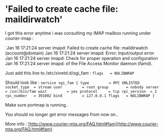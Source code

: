 # 'Failed to create cache file: maildirwatch'

I got this error anytime i was consulting my IMAP mailbox running under courier-imap :

`Jan 16 17:21:24 server imapd: Failed to create cache file: maildirwatch (account@domain)
Jan 16 17:21:24 server imapd: Error: Input/output error
Jan 16 17:21:24 server imapd: Check for proper operation and configuration
Jan 16 17:21:24 server imapd: of the File Access Monitor daemon (famd).

Just add this line to /etc/xinetd.d/sgi_fam :
`flags   = NOLIBWRAP`

Should look like : 
`service sgi_fam
{
        type         = RPC UNLISTED
        socket_type  = stream
        user         = root
        group        = nobody
        server       = /usr/bin/fam
        wait         = yes
        protocol     = tcp
        rpc_version  = 2
        rpc_number   = 391002
        bind         = 127.0.0.1
        flags   = NOLIBWRAP
}`

Make sure portmap is running..

You should no longer get error messages from now on..

More info : [http://www.courier-mta.org/FAQ.html#fam](http://www.courier-mta.org/FAQ.html#fam)
